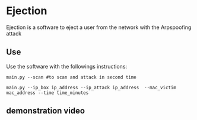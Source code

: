 # Ejection
Ejection is a software to eject a user from the network with the Arpspoofing attack

## Use
Use the software with the followings instructions:

```
main.py --scan #to scan and attack in second time

main.py --ip_box ip_address --ip_attack ip_address  --mac_victim mac_address --time time_minutes

```

## demonstration video





